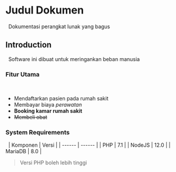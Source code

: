 # Judul Dokumen
&nbsp;
Dokumentasi perangkat lunak yang bagus

## Introduction
&nbsp;
Software ini dibuat untuk meringankan beban manusia

### Fitur Utama
&nbsp;
- Mendaftarkan pasien pada rumah sakit
- Membayar biaya _perawatan_
- **Booking kamar rumah sakit**
- ~~Membeli obat~~

### System Requirements
&nbsp;
| Komponen | Versi |
| ------ | ------ |
| PHP | 7.1 |
| NodeJS | 12.0 |
| MariaDB | 8.0 |

> Versi PHP boleh lebih tinggi

